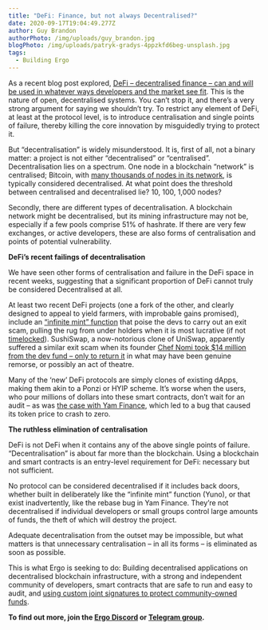 ```yaml
---
title: "DeFi: Finance, but not always Decentralised?"
date: 2020-09-17T19:04:49.277Z
author: Guy Brandon
authorPhoto: /img/uploads/guy_brandon.jpg
blogPhoto: /img/uploads/patryk-gradys-4ppzkfd6beg-unsplash.jpg
tags:
  - Building Ergo
---
```

<!--StartFragment-->

As a recent blog post explored, [DeFi – decentralised finance – can and will be used in whatever ways developers and the market see fit](https://ergoplatform.org/en/blog/2020-09-03-some-thoughts-about-defi-yield-farming-and-how-open-systems-should-be-used/). This is the nature of open, decentralised systems. You can’t stop it, and there’s a very strong argument for saying we shouldn’t try. To restrict any element of DeFi, at least at the protocol level, is to introduce centralisation and single points of failure, thereby killing the core innovation by misguidedly trying to protect it.

But “decentralisation” is widely misunderstood. It is, first of all, not a binary matter: a project is not either “decentralised” or “centralised”. Decentralisation lies on a spectrum. One node in a blockchain “network” is centralised; Bitcoin, with [many thousands of nodes in its network](https://bitnodes.io/), is typically considered decentralised. At what point does the threshold between centralised and decentralised lie? 10, 100, 1,000 nodes?

Secondly, there are different types of decentralisation. A blockchain network might be decentralised, but its mining infrastructure may not be, especially if a few pools comprise 51% of hashrate. If there are very few exchanges, or active developers, these are also forms of centralisation and points of potential vulnerability.

**DeFi’s recent failings of decentralisation**

We have seen other forms of centralisation and failure in the DeFi space in recent weeks, suggesting that a significant proportion of DeFi cannot truly be considered Decentralised at all.

At least two recent DeFi projects (one a fork of the other, and clearly designed to appeal to yield farmers, with improbable gains promised), include an [“infinite mint” function](https://thedailychain.com/something-fishy-kimchi-defi-touts-unbelievable-returns-just-hours-after-launch/) that poise the devs to carry out an exit scam, pulling the rug from under holders when it is most lucrative (if not [timelocked](https://twitter.com/SeanDoctor/status/1301041140867559425)). SushiSwap, a now-notorious clone of UniSwap, apparently suffered a similar exit scam when its founder [Chef Nomi took $14 million from the dev fund – only to return it](https://decrypt.co/41547/sushiswap-chef-nomi-gives-back-14-million-ethereum) in what may have been genuine remorse, or possibly an act of theatre.

Many of the ‘new’ DeFi protocols are simply clones of existing dApps, making them akin to a Ponzi or HYIP scheme. It’s worse when the users, who pour millions of dollars into these smart contracts, don’t wait for an audit – as was [the case with Yam Finance](https://cointelegraph.com/news/yam-token-holders-burnt-the-hardest-after-price-plunges-to-zero), which led to a bug that caused its token price to crash to zero.

**The ruthless elimination of centralisation**

DeFi is not DeFi when it contains any of the above single points of failure. “Decentralisation” is about far more than the blockchain. Using a blockchain and smart contracts is an entry-level requirement for DeFi: necessary but not sufficient.

No protocol can be considered decentralised if it includes back doors, whether built in deliberately like the “infinite mint” function (Yuno), or that exist inadvertently, like the rebase bug in Yam Finance. They’re not decentralised if individual developers or small groups control large amounts of funds, the theft of which will destroy the project.

Adequate decentralisation from the outset may be impossible, but what matters is that unnecessary centralisation – in all its forms – is eliminated as soon as possible.

This is what Ergo is seeking to do: Building decentralised applications on decentralised blockchain infrastructure, with a strong and independent community of developers, smart contracts that are safe to run and easy to audit, and [using custom joint signatures to protect community-owned funds](https://ergoplatform.org/en/blog/2020-09-04-announcing-the-zk-treasury-on-ergo/).

**To find out more, join the [Ergo Discord](https://discord.gg/kj7s7nb) or [Telegram group](https://t.me/ergoplatform).**

<!--EndFragment-->